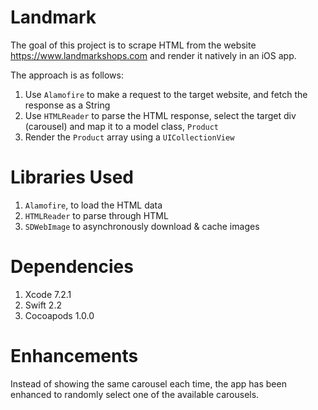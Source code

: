 # Landmark

The goal of this project is to scrape HTML from the website https://www.landmarkshops.com and render it natively in an iOS app.

The approach is as follows:

1. Use `Alamofire` to make a request to the target website, and fetch the response as a String
2. Use `HTMLReader` to parse the HTML response, select the target div (carousel) and map it to a model class, `Product`
3. Render the `Product` array using a `UICollectionView`

# Libraries Used

1. `Alamofire`, to load the HTML data
2. `HTMLReader` to parse through HTML
3. `SDWebImage` to asynchronously download & cache images

# Dependencies

1. Xcode 7.2.1
2. Swift 2.2
3. Cocoapods 1.0.0

# Enhancements
Instead of showing the same carousel each time, the app has been enhanced to randomly select one of the available carousels.
